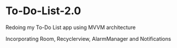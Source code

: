 # To-Do-List-2.0
Redoing my To-Do List app using MVVM architecture

Incorporating Room, Recyclerview, AlarmManager and Notifications
